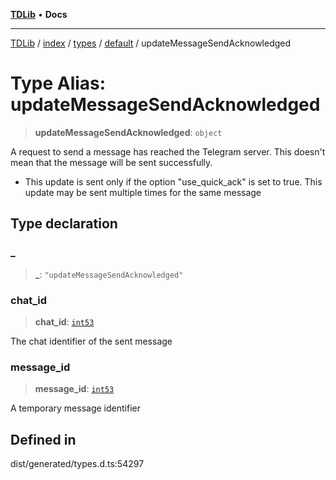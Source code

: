 [**TDLib**](../../../../../../README.md) • **Docs**

***

[TDLib](../../../../../../modules.md) / [index](../../../../../README.md) / [types](../../../README.md) / [default](../README.md) / updateMessageSendAcknowledged

# Type Alias: updateMessageSendAcknowledged

> **updateMessageSendAcknowledged**: `object`

A request to send a message has reached the Telegram server. This doesn't mean that the message will be sent successfully.

- This update is sent only if the option "use_quick_ack" is set to true. This update may be sent multiple times for the same message

## Type declaration

### \_

> **\_**: `"updateMessageSendAcknowledged"`

### chat\_id

> **chat\_id**: [`int53`](int53.md)

The chat identifier of the sent message

### message\_id

> **message\_id**: [`int53`](int53.md)

A temporary message identifier

## Defined in

dist/generated/types.d.ts:54297
